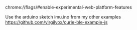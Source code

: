 chrome://flags/#enable-experimental-web-platform-features

Use the arduino sketch imu.ino from my other examples
https://github.com/virgilvox/curie-ble-example-js
